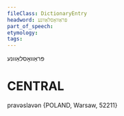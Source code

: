 ```yaml
---
fileClass: DictionaryEntry
headword: פּראַוואָסלאַוונע
part_of_speech: 
etymology: 
tags: 
---
```

פּראַוואָסלאַוונע

CENTRAL
========

pravəslavən {POLAND, Warsaw, 52211}